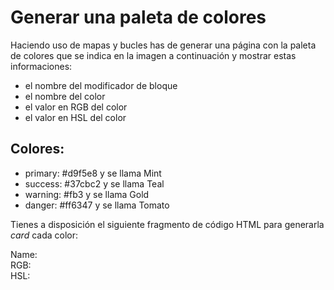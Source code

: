 # Generar una paleta de colores

Haciendo uso de mapas y bucles has de generar una página con la paleta de colores que se indica en la imagen a continuación y mostrar estas informaciones:

* el nombre del modificador de bloque
* el nombre del color
* el valor en RGB del color
* el valor en HSL del color


## Colores:

- primary: #d9f5e8 y se llama Mint
- success: #37cbc2 y se llama Teal
- warning: #fb3 y se llama Gold
- danger: #ff6347 y se llama Tomato

Tienes a disposición el siguiente fragmento de código HTML para generarla _card_ cada color:

<div class="card">
  <div class="card__color"></div>
  <dl class="card__details">
    <dt class="card__term">Name:</dt>
    <dd class="card__desc card__desc--name"></dd>
    <dt class="card__term">RGB:</dt>
    <dd class="card__desc card__desc--rgb"></dd>
    <dt class="card__term">HSL:</dt>
    <dd class="card__desc card__desc--hsl"></dd>
  </dl>
</div>
